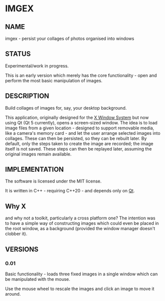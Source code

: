 # IMGEX

## NAME

  imgex - persist your collages of photos organised into windows

## STATUS

Experimental/work in progress.

This is an early version which merely has the core functionality - open and perform the most basic manipulation of images.

## DESCRIPTION

Build collages of images for, say, your desktop background.

This application, originally designed for the [X Window System](www.x.org) but now using Qt (Qt 5 currently), opens a screen-sized window.  The idea is to load image files from a given location - designed to support removable media, like a camera's memory card - and let the user arrange selected images into collages.  These can then be persisted, so they can be rebuilt later.  By default, only the steps taken to create the image are recorded; the image itself is not saved.  These steps can then be replayed later, assuming the original images remain available.

## IMPLEMENTATION

The software is licensed under the MIT license.

It is written in C++ - requiring C++20 - and depends only on [Qt](https://www.qt.io/).

## Why X

and why not a toolkit, particularly a cross platform one?  The intention was to have a simple way of constructing images which could even be placed in
the root window, as a background (provided the window manager doesn't clobber it).

## VERSIONS

### 0.01

Basic functionality - loads three fixed images in a single window which can be manipulated with the mouse.

Use the mouse wheel to rescale the images and click an image to move it around.
